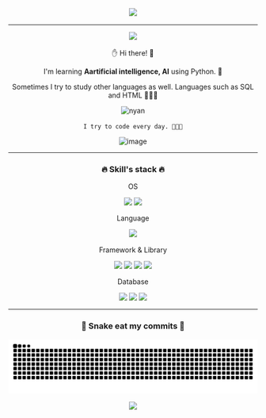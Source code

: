 <div align = 'center'> <img src="https://capsule-render.vercel.app/api?type=waving&color=auto&height=100&section=header&text=Nicholas%20YOO&animation=fadeIn&fontSize=100"/>

***

<div align="center">
  
<a href="https://github.com/godhin"><img src="https://hits.seeyoufarm.com/api/count/incr/badge.svg?url=https%3A%2F%2Fgithub.com%2Fgodhin&count_bg=%233DC8AC&title_bg=%23000000&icon=godotengine.svg&icon_color=%23FFF9F9&title=H+-+I&edge_flat=false)"/></a>
 
✋ Hi there! 🤚
  
  I'm learning **Aartificial intelligence, AI** using Python. 🐍
  
  
Sometimes I try to study other languages ​​as well. Languages ​​such as SQL and HTML 👨🏻‍💻
  
  
  ![nyan](https://user-images.githubusercontent.com/75519839/155043486-34a2e419-0e45-4023-ac88-4ded5cc55208.gif)
  
  <code>I try to code every day. 👨🏻‍💻</code>

![image](https://user-images.githubusercontent.com/75519839/155270710-5bc7ecb5-9cc3-47ee-9cbf-3a0801c4f5f4.gif)

  
</div>

***
  
### <div align = 'center'> 🔥 Skill's stack 🔥 </div>
<div align = 'center'>


   OS
 
<img src="https://img.shields.io/badge/macOS-000000?style=flat-square&logo=macOS&logoColor=white"/>
<img src="https://img.shields.io/badge/Windows-0078D6?style=flat-square&logo=Windows&logoColor=white"/>
  
  Language
  
<img src="https://img.shields.io/badge/Python-3776AB?style=flat-square&logo=Python&logoColor=white"/>

  
  Framework & Library

<img src="https://img.shields.io/badge/Django-092E20?style=flat-square&logo=Django&logoColor=white"/>
<img src="https://img.shields.io/badge/TensorFlow-FF6F00?style=flat-square&logo=TensorFlow&logoColor=white"/>
<img src="https://img.shields.io/badge/pandas-150458?style=flat-square&logo=pandas&logoColor=white"/>
<img src="https://img.shields.io/badge/Selenium-43B02A?style=flat-square&logo=Selenium&logoColor=white"/>

  Database
   
<img src="https://img.shields.io/badge/SQLite-003B57?style=flat-square&logo=SQLite&logoColor=white"/>
<img src="https://img.shields.io/badge/MySQL-4479A1?style=flat-square&logo=MySQL&logoColor=white"/>
<img src="https://img.shields.io/badge/Amazon AWS-232F3E?style=flat-square&logo=Amazon AWS&logoColor=white"/>


  
<!--
  ### 🏆 Trophies 🏆
<div align = 'center'><img src = 'https://github-profile-trophy.vercel.app/?username=ryo-ma&theme=flat&column=7'/></div>

  


</div>

***

### <div align = 'center'> ⚡️ Github & Language Stats ⚡️ </div>
        
| <a href="https://github.com/godhin/github-readme-stats"><img align="center" src="https://github-readme-stats.vercel.app/api?username=godhin&show_icons=true&include_all_commits=true&theme=buefy&hide_border=true&count_private=False" alt="Yoo's github stats" /></a> | <a href="https://github.com/godhin/github-readme-stats"><img align="center" src="https://github-readme-stats.vercel.app/api/top-langs/?username=godhin&layout=compact&theme=buefy&hide_border=true&hide=jupyter%20notebook" /></a> |
| ------------- | ------------- |

***
-->

---

### <div align = 'center'> 🐍 Snake eat my commits 🐍 </div>

![snake gif](https://github.com/godhin/godhin/blob/output/github-contribution-grid-snake.svg)


<div align = 'center'><img src = 'https://capsule-render.vercel.app/api?type=waving&color=auto&height=100&text=Thank%20yoo%20for%20watching!&animation=fadeIn&fontSize=50&section=footer'/></div>
